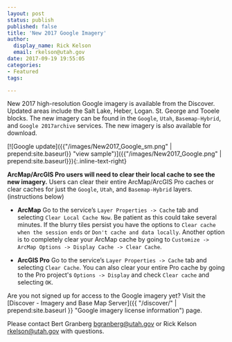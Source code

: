 ```yaml
---
layout: post
status: publish
published: false
title: 'New 2017 Google Imagery'
author:
  display_name: Rick Kelson
  email: rkelson@utah.gov
date: 2017-09-19 19:55:05
categories:
- Featured
tags:

---
```


New 2017 high-resolution Google imagery is available from the Discover. Updated areas include the Salt Lake, Heber, Logan. St. George and Tooele blocks. The new imagery can be found in the `Google`, `Utah`, `Basemap-Hybrid`, and `Google 2017archive` services. The new imagery is also available for download.

[![Google update]({{"/images/New2017_Google_sm.png" | prepend:site.baseurl}} "view sample")]({{"/images/New2017_Google.png" | prepend:site.baseurl}}){:.inline-text-right}

**ArcMap/ArcGIS Pro users will need to clear their local cache to see the new imagery.** Users can clear their entire ArcMap/ArcGIS Pro caches or clear caches for just the `Google`, `Utah`, and `Basemap-Hybrid` layers. (instructions below)  

- **ArcMap** Go to the service’s `Layer Properties -> Cache` tab and selecting `Clear Local Cache Now`. Be patient as this could take several minutes. If the blurry tiles persist you have the options to `Clear cache when the session ends` or `Don't cache and data locally`. Another option is to completely clear your ArcMap cache by going to `Customize -> ArcMap Options -> Display Cache -> Clear Cache`.

- **ArcGIS Pro** Go to the service’s `Layer Properties -> Cache` tab and selecting `Clear Cache`. You can also clear your entire Pro cache by going to the Pro project's `Options -> Display` and check `Clear cache` and selecting `OK`.

Are you not signed up for access to the Google imagery yet? Visit the [Discover - Imagery and Base Map Server]({{ "/discover/" | prepend:site.baseurl }} "Google imagery license information") page.

Please contact Bert Granberg [bgranberg@utah.gov](mailto:bgranberg@utah.gov) or Rick Kelson [rkelson@utah.gov](mailto:rkelson@utah.gov) with questions.
